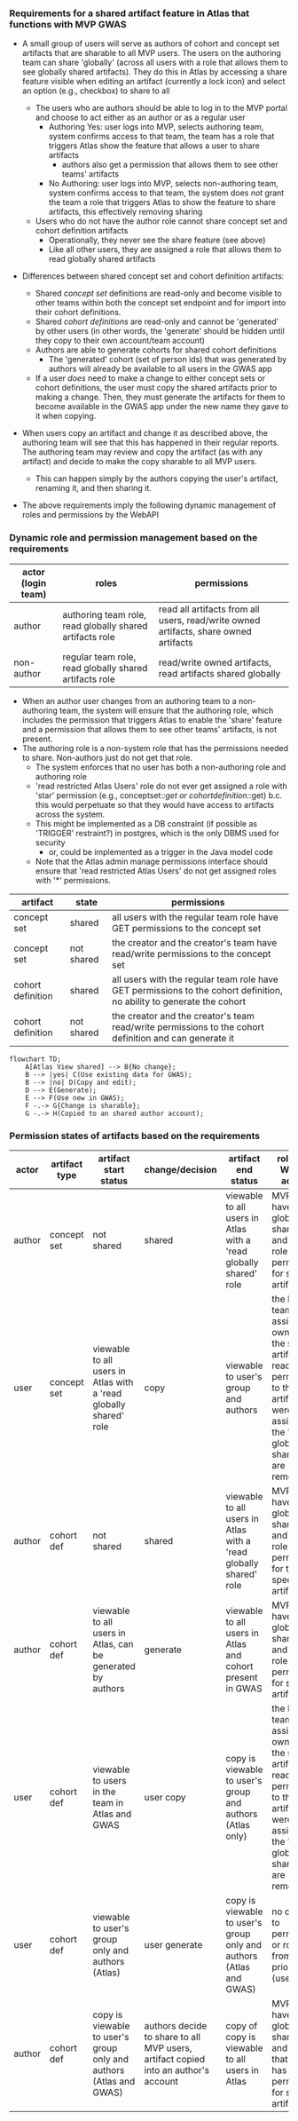 ### Requirements for a shared artifact feature in Atlas that functions with MVP GWAS

- A small group of users will serve as authors of cohort and concept set artifacts that are sharable to all MVP users. The users on the authoring team can share 'globally' (across all users with a role that allows them to see globally shared artifacts). They do this in Atlas by accessing a share feature visible when editing an artifact (currently a lock icon) and select an option (e.g., checkbox) to share to all
    - The users who are authors should be able to log in to the MVP portal and choose to act either as an author or as a regular user
        - Authoring Yes: user logs into MVP, selects authoring team, system confirms access to that team, the team has a role that triggers Atlas show the feature that allows a user to share artifacts
          - authors also get a permission that allows them to see other teams' artifacts 
        - No Authoring: user logs into MVP, selects non-authoring team, system confirms access to that team, the system does *not* grant the team a role that triggers Atlas to show the feature to share artifacts,  this effectively removing sharing             
    -  Users who do not have the author role cannot share concept set and cohort definition artifacts
        - Operationally, they never see the share feature (see above)
        - Like all other users, they are assigned a role that allows them to read globally shared artifacts 

- Differences between shared concept set and cohort definition artifacts:
    - Shared *concept set* definitions are read-only and become visible to other teams within both the concept set endpoint and for import into their cohort definitions.
    - Shared *cohort definitions* are read-only and cannot be 'generated' by other users (in other words, the 'generate' should be hidden until they copy to their own account/team account)   
    - Authors are able to generate cohorts for shared cohort definitions
        - The 'generated' cohort (set of person ids) that was generated by authors will already be available to all users in the GWAS app
    - If a user *does* need to make a change to either concept sets or cohort definitions, the user must copy the shared artifacts prior to making a change. Then, they must generate the artifacts for them to become available in the GWAS app under the new name they gave to it when copying.

- When users copy an artifact and change it as described above, the authoring team will see that this has happened in their regular reports. The authoring team may review and copy the artifact (as with any artifact) and decide to make the copy sharable to all MVP users.
    - This can happen simply by the authors copying the user's artifact, renaming it, and then sharing it.

- The above requirements imply the following dynamic management of roles and permissions by the WebAPI

### Dynamic role and permission management based on the requirements

| actor (login team)  | roles | permissions | 
| ------------- | ------------- | ------------- | 
| author  | authoring team role, read globally shared artifacts role | read all artifacts from all users, read/write owned artifacts, share owned artifacts |
| non-author  | regular team role, read globally shared artifacts role  | read/write owned artifacts, read artifacts shared globally |

- When an author user changes from an authoring team to a non-authoring team, the system will ensure that the authoring role, which includes the permission that triggers Atlas to enable the 'share' feature and a permission that allows them to see other teams' artifacts, is not present.
- The authoring role is a non-system role that has the permissions needed to share. Non-authors just do not get that role.
    - The system enforces that no user has both a non-authoring role and authoring role 
    - 'read restricted Atlas Users' role do not ever get assigned a role with 'star' permission (e.g., conceptset:*:get or cohortdefinition:*:get) b.c. this would perpetuate so that they would have access to artifacts across the system.
    - This might be implemented as a DB constraint (if possible as 'TRIGGER' restraint?) in postgres, which is the only DBMS used for security
        - or, could be implemented as a trigger in the Java model code
    - Note that the Atlas admin manage permissions interface should ensure that 'read restricted Atlas Users' do not get assigned roles with '*' permissions. 


| artifact  | state | permissions | 
| ------------- | ------------- | ------------- | 
| concept set | shared | all users with the regular team role have GET permissions to the concept set |
| concept set | not shared | the creator and the creator's team have read/write permissions to the concept set |
| cohort definition | shared | all users with the regular team role have GET permissions to the cohort definition, no ability to generate the cohort |
| cohort definition | not shared | the creator and the creator's team read/write permissions to the cohort definition and can generate it |




```mermaid
flowchart TD;
    A[Atlas View shared] --> B{No change};
    B --> |yes| C(Use existing data for GWAS);
    B --> |no| D(Copy and edit);
    D --> E(Generate);
    E --> F(Use new in GWAS);
    F -.-> G{Change is sharable};
    G -.-> H(Copied to an shared author account);
```

### Permission states of artifacts based on the requirements

| actor  | artifact type | artifact start status | change/decision | artifact end status | roles and WebAPI actions | 
| ------------- | ------------- | ------------- | ------------- | ------------- | ------------- |
| author  | concept set  | not shared | shared | viewable to all users in Atlas with a 'read globally shared' role | MVP users have 'read globally shared' role and that role has permissions for specific artifact |
| user  | concept set   | viewable to all users in Atlas with a 'read globally shared' role | copy | viewable to user's group and authors| the MVP team role is assigned as owner to the specific artifact, read permissions to the artifact that were assigned to the 'read globally shared' role are removed |
| author  | cohort def   | not shared | shared | viewable to all users in Atlas with a 'read globally shared' role | MVP users have 'read globally shared' role and that role has permissions for the specific artifact|
| author  | cohort def   | viewable to all users in Atlas, can be generated by authors | generate | viewable to all users in Atlas and cohort present in GWAS | MVP users have 'read globally shared' role and that role has permissions  for specific artifact |
| user  | cohort def   | viewable to users in the team in Atlas and GWAS | user copy | copy is viewable to user's group and authors  (Atlas only) | the MVP team role is assigned as owner to the specific artifact, read permissions to the artifact that were assigned to the 'read globally shared' role are removed |
| user  | cohort def   | viewable to user's group only and authors (Atlas) | user generate | copy is viewable to user's group only and authors (Atlas and GWAS) | no change to permissions or roles from the prior state (user copy)|
| author  | cohort def | copy is viewable to user's group only and authors (Atlas and GWAS) | authors decide to share to all MVP users, artifact copied into an author's account | copy of copy is viewable to all users in Atlas | MVP users have 'read globally shared' role and and that role has permissions for specific artifact |
